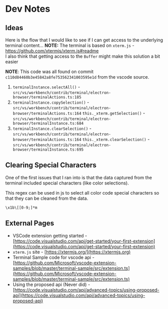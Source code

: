 Dev Notes
==============================================

## Ideas

Here is the flow that I would like to see if I can get access to the underlying terminal content...
  **NOTE:** The terminal is based on `xterm.js` - https://github.com/xtermjs/xterm.js#readme   
  I also think that getting access to the `Buffer` might make this solution a bit easier

**NOTE**: This code was all found on commit `c110d84460b3e45842a8fe753562341003595e1d` from the vscode source.  

1. `terminalInstance.selectAll()` - `src/vs/workbench/contrib/terminal/electron-browser/terminalActions.ts:185`
2. `terminalInstance.copySelection()`  - `src/vs/workbench/contrib/terminal/electron-browser/terminalActions.ts:164`
  `this._xterm.getSelection()` - `src/vs/workbench/contrib/terminal/electron-browser/terminalInstance.ts:684`
3. `terminalInstance.clearSelection()` - `src/vs/workbench/contrib/terminal/electron-browser/terminalActions.ts:164`
  `this._xterm.clearSelection()` - `src/vs/workbench/contrib/terminal/electron-browser/terminalInstance.ts:695`

## Clearing Special Characters

One of the first issues that I ran into is that the data captured from the
terminal included special characters (like color selections).  

This regex can be used in js to select all color code special characters so
that they can be cleaned from the data.   

```\x1b\[[0-9;]*m```

## External Pages

* VSCode extension getting started - [https://code.visualstudio.com/api/get-started/your-first-extension](https://code.visualstudio.com/api/get-started/your-first-extension)
* `xterm.js` site - [https://xtermjs.org/](https://xtermjs.org)
* Terminal Sample code for vscode api - [https://github.com/Microsoft/vscode-extension-samples/blob/master/terminal-sample/src/extension.ts](https://github.com/Microsoft/vscode-extension-samples/blob/master/terminal-sample/src/extension.ts)
* Using the proposed api (Never did) - [https://code.visualstudio.com/api/advanced-topics/using-proposed-api](https://code.visualstudio.com/api/advanced-topics/using-proposed-api)


